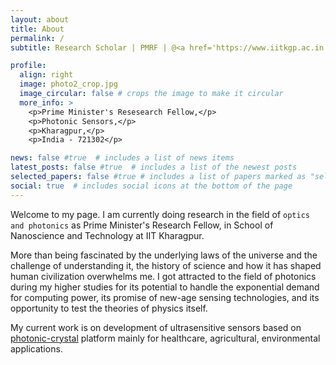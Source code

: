 ```yaml
---
layout: about
title: About
permalink: /
subtitle: Research Scholar | PMRF | @<a href='https://www.iitkgp.ac.in'>IIT Kharagpur</a> | School of Nanoscience and Technology. 

profile:
  align: right
  image: photo2_crop.jpg
  image_circular: false # crops the image to make it circular
  more_info: >
    <p>Prime Minister's Resesearch Fellow,</p>
    <p>Photonic Sensors,</p>
    <p>Kharagpur,</p>
    <p>India - 721302</p>

news: false #true  # includes a list of news items
latest_posts: false #true  # includes a list of the newest posts
selected_papers: false #true # includes a list of papers marked as "selected={true}"
social: true  # includes social icons at the bottom of the page
---
```


Welcome to my page. I am currently doing research in the field of `optics and photonics` as Prime Minister's Research Fellow, in School of Nanoscience and Technology at IIT Kharagpur.

More than being fascinated by the underlying laws of the universe and the challenge of understanding it, the history of science and how it has shaped human civilization overwhelms me.
I got attracted to the field of photonics during my higher studies for its potential to handle the exponential demand for computing power, its promise of new-age sensing technologies, and its opportunity to test the theories of physics itself.

My current work is on development of ultrasensitive sensors based on [photonic-crystal](https://rdcu.be/dyd5S) platform mainly for healthcare, agricultural, environmental applications.
